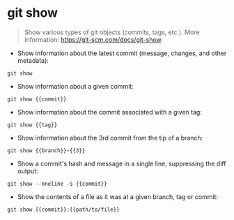# git show

> Show various types of git objects (commits, tags, etc.).
> More information: <https://git-scm.com/docs/git-show>.

- Show information about the latest commit (message, changes, and other metadata):

`git show`

- Show information about a given commit:

`git show {{commit}}`

- Show information about the commit associated with a given tag:

`git show {{tag}}`

- Show information about the 3rd commit from the tip of a branch:

`git show {{branch}}~{{3}}`

- Show a commit's hash and message in a single line, suppressing the diff output:

`git show --oneline -s {{commit}}`

- Show the contents of a file as it was at a given branch, tag or commit:

`git show {{commit}}:{{path/to/file}}`
